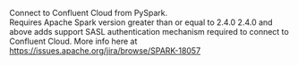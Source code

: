 Connect to Confluent Cloud from PySpark.                                                                                                                            
Requires Apache Spark version greater than or equal to 2.4.0                                                                                                    2.4.0 and above adds support SASL authentication mechanism required to connect to Confluent Cloud.                                                               More info here at https://issues.apache.org/jira/browse/SPARK-18057 
